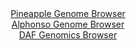<div id="Pineapple_Genome_Browser" align="center">
  <a href="https://igv.org/app/?sessionURL=blob:zZJta9swFIX_i6BlA8eW7SSODWU4bZOWpMmaNA20FKPYsqPVlhxJtvNC_vvuysa.rNB82BhIIF2kq3OOngOqqVRMcBQgx7Q7pm0jA6m1aOakKHM6IQVVKEhJrqiBJE2ppDymKDiglChNFrMx3FxrXarAspguWwXhmTCVa5KC7AUnjTJjUViXIs_JSkiihVRWX5JaWCyrWw1dkbI04W3X7FgJ0cQiebkWXAmrpDyLGugX_SpFGeWioFFR5Zq9CYhAD2hMzJR8CZfzMI6pUiO6u00uwtFt.OheL56G3cunxfRmueguz.cs40RXkl5ssKPG.ZhMnNfroj8Z1sPhvg6diSbNmXt1fr0tmaTqwvbsnutj3PYgGMYTuv2fPMNgJ_puXyXhbjqo6JnTHyXzx68ZO3MG0zVstzCTgoXv.D8aKBdxBTygeC29wMaGi7tGx.m2fiztnoGxDylJwVDw_GIgLUn8CsefD0jvSqAGKbqp3gAykJAJlShoQW_P9n2n0_ba2Pfto3FAlcz_XsSDxcz3sBM6TjdKWa4B6SRSvFQm4dys49TM9qdmGm8L_diuktfuw7A_vduwm8l8RjXeiD9m2QP_8PTbN4LRjyj6J_R9RIipV6cidze7d_f3xXDgjb6pxo8f.Oy25.7tMr17N57TokmFLIiG81CB7U_aaiIZ4RoKNVNsxXKmd0tIUTQosB0XoEWxyAVQiGS2.oQNbNgd_Pk3nO7x5fgd">Pineapple Genome Browser</a>
</div>
<div id="Alphonso_Genome_Browser" align="center">
  <a href="https://igv.org/app/?sessionURL=blob:zZJda9swFIb_iyBlA8eW7DqODWEk_ci6dMvaNM1IKUa2ZVuLLLmS7HyR_z61bOxmheZiY6AL6XCk876vnj1oiVRUcBAB10a.jRCwgCrFeoarmpEvuCIKRDlmilhAkpxIwlMCoj3IsdJ4fnttbpZa1ypyHKrrboV5IWzl2bjCO8HxWtmpqJwzwRhOhMRaSOWMJG6FQ4u2uyYJrmvbzPZs38mwxg5mdSm4Ek5NeBGvzXvxr1JcEC4qElcN0_RFQGz0GI2ZneMPw8VsmKZEqQnZXmWD4eRqeO9dzJfj3tlyPv24mPcWJzNacKwbSQZlMcOjzbiZppMRXHXc0aTjXq7uR5Cy65Kojnd.crGpqSRqgALU90KIgtCEQ3lGNv.Tb7Pokd6zu2_kPPOb73L2udKCwHM8TG7W7AYVf_Ldh.BgASbSxrAA0lIGEYKWB3uW7_a6z1vUtyB8TkcKCqKHRwtoidOVaX_YA72tDTFAkafmBR4LCJkRCaJuCGGAwtD1T4NTGIboYO1BI9nfi_ZyfhsG0B26bi_OKdMG5yxWvFY25txu09wudkdm.dVNRTJeYtl_WrHTT7tNeVNeKNaOtvNXsrSAGf3yfcboWxT9E.reIsTWybGoLX0yvhsHO6n9S3h_7ZJcldM6q6ZavBrPcdHkQlZYm35TMceftLVYUsy1KbRU0YQyqrcLk6JYgwi5noEWpIIJQyGQRfIOWtBCPnz_G07v8Hj4AQ--">Alphonso Genome Browser</a>
</div>


<div id="DAF_Genomics_Browser" align="center">
  <a href="https://igv.org/app/?sessionURL=blob:tZFta9swEMe_i6B9ZTuW7dixIQyn65q0pe2SutlSSrjZ51ibZbmSvKQL.e4TXsdgD4xBB9IhcQ__u_vtyWeUiomGJMRz6NChlFhEVWK7AN7WeAUcFUlKqBVaRGKJEpscSbInJSgN2fzSZFZatyoZDAoo7Q02grNcOcp3oLWV6HSFJtT2HODwRTSwVU4uuAnWMIC6rUSjxADyHJWy3UGLzWa9BWO..9Z9SVzzrtasV12bJkxjhVOC6ZY1Be7.0sh_UDaHvUqXi7TPv8CnWTFOL2bpnX.arc7Ck1V2PV1m4fJ4wTYN6E7i.N18kmm8829OYPqxulmdc3wcbiZTeBsc.a.PT3ctk6jGNKIjP3Yp9cnBIrXIO4OA5JWkCQ2syBtZXhDYz09_GJodSMFIcv9gES0h_2TC7_dEP7UGFFH42PXMLCJkgZIkduy6EY1jbxhEgRvH9GDtSSfrFyb5JpvHkeulnhc6H4Ab_ZLV_fqM0K_Ol8L4U2Vz_xWT1uHu_D3eXrFbOlPTy_mRNwEVGXs2qqvtb1EFZoI_jlYKyUEb17fvMxiojSLHRv8g4x8eDl8B">DAF Genomics Browser</a>
</div>
